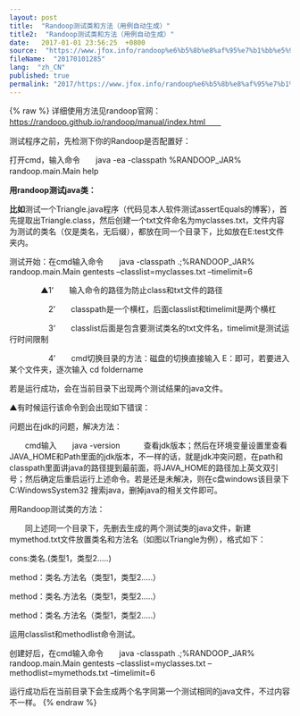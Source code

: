 ```yaml
---
layout: post
title:  "Randoop测试类和方法（用例自动生成）"
title2:  "Randoop测试类和方法（用例自动生成）"
date:   2017-01-01 23:56:25  +0800
source:  "https://www.jfox.info/randoop%e6%b5%8b%e8%af%95%e7%b1%bb%e5%92%8c%e6%96%b9%e6%b3%95%e7%94%a8%e4%be%8b%e8%87%aa%e5%8a%a8%e7%94%9f%e6%88%90.html"
fileName:  "20170101285"
lang:  "zh_CN"
published: true
permalink: "2017/https://www.jfox.info/randoop%e6%b5%8b%e8%af%95%e7%b1%bb%e5%92%8c%e6%96%b9%e6%b3%95%e7%94%a8%e4%be%8b%e8%87%aa%e5%8a%a8%e7%94%9f%e6%88%90.html"
---
```

{% raw %}
详细使用方法见randoop官网：　　https://randoop.github.io/randoop/manual/index.html　　

测试程序之前，先检测下你的Randoop是否配置好：

打开cmd，输入命令　　java -ea -classpath %RANDOOP_JAR% randoop.main.Main help　　

**用randoop测试java类：**

**比如**测试一个Triangle.java程序（代码见本人软件测试assertEquals的博客），首先提取出Triangle.class，然后创建一个txt文件命名为myclasses.txt，文件内容为测试的类名（仅是类名，无后缀），都放在同一个目录下，比如放在E:test文件夹内。

测试开始：在cmd输入命令　　java -classpath .;%RANDOOP_JAR%  randoop.main.Main  gentests  –classlist=myclasses.txt  –timelimit=6

　　　　▲1‘　　输入命令的路径为防止class和txt文件的路径

　　　　　2’　　classpath是一个横杠，后面classlist和timelimit是两个横杠

　　　　　3‘　　classlist后面是包含要测试类名的txt文件名，timelimit是测试运行时间限制

　　　　　4’　　cmd切换目录的方法：磁盘的切换直接输入 E：即可，若要进入某个文件夹，逐次输入  cd   foldername

若是运行成功，会在当前目录下出现两个测试结果的java文件。

▲有时候运行该命令到会出现如下错误：

问题出在jdk的问题，解决方法：

　　cmd输入　　java  -version　　　查看jdk版本；然后在环境变量设置里查看JAVA_HOME和Path里面的jdk版本，不一样的话，就是jdk冲突问题，在path和classpath里面讲java的路径提到最前面，将JAVA_HOME的路径加上英文双引号；然后确定后重启运行上述命令。若是还是未解决，则在c盘windows该目录下C:WindowsSystem32  搜索java，删掉java的相关文件即可。

用Randoop测试类的方法：

　　同上述同一个目录下，先删去生成的两个测试类的java文件，新建mymethod.txt文件放置类名和方法名（如图以Triangle为例），格式如下：

cons:类名.<init>(类型1，类型2…..)

method：类名.方法名（类型1，类型2…..）

method：类名.方法名（类型1，类型2…..）

method：类名.方法名（类型1，类型2…..）

运用classlist和methodlist命令测试。

 创建好后，在cmd输入命令　　java -classpath .;%RANDOOP_JAR%  randoop.main.Main  gentests  –classlist=myclasses.txt  –methodlist=mymethods.txt –timelimit=6

运行成功后在当前目录下会生成两个名字同第一个测试相同的java文件，不过内容不一样。
{% endraw %}

